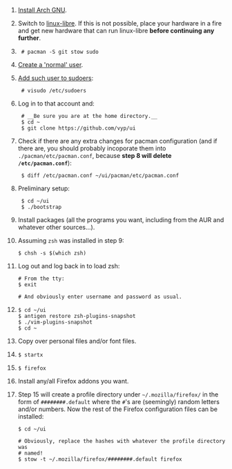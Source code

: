 1. [Install Arch GNU][1].

2. Switch to [linux-libre][2]. If this is not possible, place your hardware in
   a fire and get new hardware that can run linux-libre **before continuing any
   further**.

3.      # pacman -S git stow sudo

4. [Create a 'normal' user][3].

5. [Add such user to sudoers][4]:

        # visudo /etc/sudoers

6. Log in to that account and:

        # __Be sure you are at the home directory.__
        $ cd ~
        $ git clone https://github.com/vyp/ui

7. Check if there are any extra changes for pacman configuration (and if there
   are, you should probably incoporate them into `./pacman/etc/pacman.conf`,
   because **step 8 will delete `/etc/pacman.conf`**):

        $ diff /etc/pacman.conf ~/ui/pacman/etc/pacman.conf

8. Preliminary setup:

        $ cd ~/ui
        $ ./bootstrap

9. Install packages (all the programs you want, including from the AUR and
   whatever other sources...).

10. Assuming `zsh` was installed in step 9:

        $ chsh -s $(which zsh)

11. Log out and log back in to load zsh:

        # From the tty:
        $ exit

        # And obviously enter username and password as usual.

12.     $ cd ~/ui
        $ antigen restore zsh-plugins-snapshot
        $ ./vim-plugins-snapshot
        $ cd ~

13. Copy over personal files and/or font files.

14.     $ startx

15.     $ firefox

16. Install any/all Firefox addons you want.

17. Step 15 will create a profile directory under `~/.mozilla/firefox/` in the
    form of `########.default` where the `#`'s are (seemingly) random letters
    and/or numbers. Now the rest of the Firefox configuration files can be
    installed:

        $ cd ~/ui

        # Obviously, replace the hashes with whatever the profile directory was
        # named!
        $ stow -t ~/.mozilla/firefox/########.default firefox

[1]: https://wiki.archlinux.org/index.php/installation_guide
[2]: https://aur.archlinux.org/packages/linux-libre/
[3]: https://wiki.archlinux.org/index.php/Users_and_groups#Example_adding_a_user
[4]: https://wiki.archlinux.org/index.php/Sudo#Example_Entries
